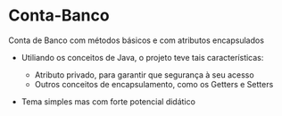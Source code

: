 # Conta-Banco
Conta de Banco com métodos básicos e com atributos encapsulados

- Utiliando os conceitos de Java, o projeto teve tais características:

  * Atributo privado, para garantir que segurança à seu acesso
  * Outros conceitos de encapsulamento, como os Getters e Setters

- Tema simples mas com forte potencial didático
